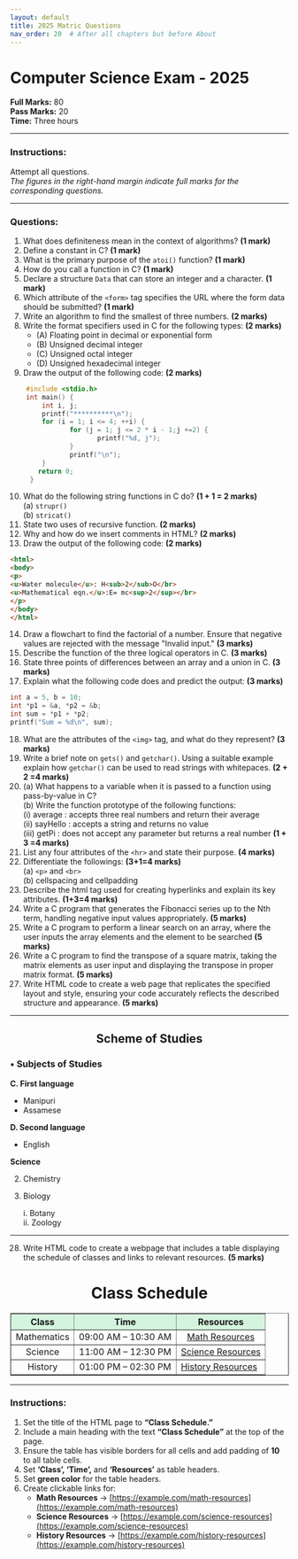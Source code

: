 ```yaml
---
layout: default
title: 2025 Matric Questions
nav_order: 20  # After all chapters but before About
---
```


# Computer Science Exam - 2025

**Full Marks:** 80  
**Pass Marks:** 20  
**Time:** Three hours

---

### Instructions:
Attempt all questions.  
*The figures in the right-hand margin indicate full marks for the corresponding questions.*

---

### Questions:

1. What does definiteness mean in the context of algorithms? **(1 mark)**  
2. Define a constant in C? **(1 mark)**  
3. What is the primary purpose of the `atoi()` function? **(1 mark)**  
4. How do you call a function in C? **(1 mark)**  
5. Declare a structure `Data` that can store an integer and a character. **(1 mark)**  
6. Which attribute of the `<form>` tag specifies the URL where the form data should be submitted? **(1 mark)**  
7. Write an algorithm to find the smallest of three numbers. **(2 marks)**  
8. Write the format specifiers used in C for the following types: **(2 marks)**  
    - (A) Floating point in decimal or exponential form  
    - (B) Unsigned decimal integer  
    - (C) Unsigned octal integer  
    - (D) Unsigned hexadecimal integer  
9. Draw the output of the following code: **(2 marks)**
```c
    #include <stdio.h>
    int main() {
        int i, j;
        printf("**********\n");
        for (i = 1; i <= 4; ++i) {
               for (j = 1; j <= 2 * i - 1;j +=2) {
                      printf("%d, j");
               }
               printf("\n");
        }
       return 0;
     } 
```
10. What do the following string functions in C do? **(1 + 1 = 2 marks)**<br>
(a) `strupr() `<br>
(b) `stricat() `
11. State two uses of recursive function. **(2 marks)**
12. Why and how do we insert comments in HTML? **(2 marks)**
13. Draw the output of the following code: **(2 marks)**
```html
<html> 
<body> 
<p> 
<u>Water molecule</u>: H<sub>2</sub>O</br> 
<u>Mathematical eqn.</u>:E= mc<sup>2</sup></br> 
</p> 
</body> 
</html> 
```
14. Draw a flowchart to find the factorial of a number. Ensure that negative values are rejected with the message "Invalid input." **(3 marks)**
15. Describe the function of the three logical operators in C. **(3 marks)**
16. State three points of differences between an array and a union in C. **(3 marks)**
17. Explain what the following code does and predict the output: **(3 marks)**
```C
int a = 5, b = 10; 
int *p1 = &a, *p2 = &b; 
int sum = *p1 + *p2; 
printf("Sum = %d\n", sum);
```
18. What are the attributes of the `<img>` tag, and what do they represent? **(3 marks)** 
19. Write a brief note on `gets()` and `getchar()`. Using a suitable example explain how `getchar()` can be used to read strings with whitepaces. **(2 + 2 =4 marks)**
20. (a) What happens to a variable when it is passed to a function using pass-by-value in C? <br>
    (b) Write the function prototype of the following functions: <br>
        (i) average : accepts three real numbers and return their average <br>
        (ii) sayHello : accepts a string and returns no value <br>
        (iii) getPi : does not accept any parameter but returns a real number **(1 + 3 =4 marks)**
21. List any four attributes of the `<hr>` and state their purpose. **(4 marks)**
22. Differentiate the followings: **(3+1=4 marks)** <br>
    (a) `<p>` and `<br>` <br>
    (b) cellspacing and cellpadding
23. Describe the html tag used for creating hyperlinks and explain its key attributes. **(1+3=4 marks)**
24. Write a C program that generates the Fibonacci series up to the Nth term, handling negative input values appropriately. **(5 marks)**
25. Write a C program to perform a linear search on an array, where the user inputs the array elements and the element to be searched **(5 marks)**
26. Write a C program to find the transpose of a square matrix, taking the matrix elements as user input and displaying the transpose in proper matrix format. **(5 marks)** 
27. Write HTML code to create a web page that replicates the specified layout and style, ensuring your code accurately reflects the described structure and appearance. **(5 marks)** 
---
<div align="center">
    
## Scheme of Studies
</div>

### • Subjects of Studies

**C. First language**  
      
  - Manipuri  
  - Assamese  

**D. Second language**  
- English  

**Science**  

2. Chemistry  
3. Biology <br>

    i. Botany <br>
    ii. Zoology

---
28. Write HTML code to create a webpage that includes a table displaying the schedule of classes and links to relevant resources. **(5 marks)**

<h1 align="center">Class Schedule</h1>

<div align="center">
  <table border="1" cellpadding="10">
    <thead>
      <tr style="background-color: #d4f4dd;">
        <th align="center">Class</th>
        <th align="center">Time</th>
        <th align="center">Resources</th>
      </tr>
    </thead>
    <tbody>
      <tr>
        <td align="center">Mathematics</td>
        <td align="center">09:00 AM – 10:30 AM</td>
        <td align="center"><a href="https://example.com/math-resources">Math Resources</a></td>
      </tr>
      <tr>
        <td align="center">Science</td>
        <td align="center">11:00 AM – 12:30 PM</td>
        <td><a href="https://example.com/science-resources">Science Resources</a></td>
      </tr>
      <tr>
        <td align="center">History</td>
        <td align="center">01:00 PM – 02:30 PM</td>
        <td><a href="https://example.com/history-resources">History Resources</a></td>
      </tr>
    </tbody>
  </table>
</div>


---

### Instructions:

1. Set the title of the HTML page to **“Class Schedule.”**
2. Include a main heading with the text **“Class Schedule”** at the top of the page.
3. Ensure the table has visible borders for all cells and add padding of **10** to all table cells.
4. Set **‘Class’, ‘Time’,** and **‘Resources’** as table headers.
5. Set **green color** for the table headers.
6. Create clickable links for:
   - **Math Resources** → [https://example.com/math-resources](https://example.com/math-resources)
   - **Science Resources** → [https://example.com/science-resources](https://example.com/science-resources)
   - **History Resources** → [https://example.com/history-resources](https://example.com/history-resources)
